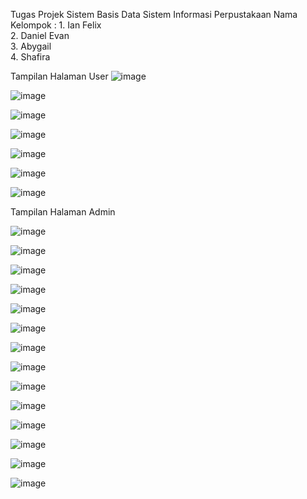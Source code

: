 Tugas Projek Sistem Basis Data Sistem Informasi Perpustakaan
Nama Kelompok :
    1. Ian Felix <br>
    2. Daniel Evan<br>
    3. Abygail<br>
    4. Shafira<br>

Tampilan Halaman User
![image](https://user-images.githubusercontent.com/50267676/106453675-4047ab00-64bc-11eb-9a76-895c9912d80d.png)<br>

![image](https://user-images.githubusercontent.com/50267676/106453693-46d62280-64bc-11eb-9783-d4e9b89645ec.png)<br>

![image](https://user-images.githubusercontent.com/50267676/106453712-4ccc0380-64bc-11eb-953a-44413f373e38.png)<br>

![image](https://user-images.githubusercontent.com/50267676/106453724-50f82100-64bc-11eb-9b21-223f123a5bf9.png)<br>

![image](https://user-images.githubusercontent.com/50267676/106453738-56556b80-64bc-11eb-8918-abf6f0016d90.png)<br>

![image](https://user-images.githubusercontent.com/50267676/106453754-5a818900-64bc-11eb-862f-5bd118842525.png)<br>

![image](https://user-images.githubusercontent.com/50267676/106453770-5f463d00-64bc-11eb-97fe-f9c9f9a32de1.png)<br>

Tampilan Halaman Admin

![image](https://user-images.githubusercontent.com/50267676/106453828-7553fd80-64bc-11eb-95b6-a63d50b40cad.png)<br>

![image](https://user-images.githubusercontent.com/50267676/106453887-8a309100-64bc-11eb-9678-32bfcd616dc6.png)<br>

![image](https://user-images.githubusercontent.com/50267676/106453905-9288cc00-64bc-11eb-835d-7c5c4ed5379d.png)<br>

![image](https://user-images.githubusercontent.com/50267676/106453949-a6ccc900-64bc-11eb-8c24-16dad0138f56.png)<br>

![image](https://user-images.githubusercontent.com/50267676/106453992-b5b37b80-64bc-11eb-888a-267d699c1104.png)<br>

![image](https://user-images.githubusercontent.com/50267676/106454023-bfd57a00-64bc-11eb-9e6b-dc688fc84182.png)<br>

![image](https://user-images.githubusercontent.com/50267676/106454059-ca900f00-64bc-11eb-9ede-cbd66c3b8446.png)<br>

![image](https://user-images.githubusercontent.com/50267676/106454091-d54aa400-64bc-11eb-98e7-365e61eddb36.png)<br>

![image](https://user-images.githubusercontent.com/50267676/106454130-e1cefc80-64bc-11eb-8cc0-060936940be6.png)<br>

![image](https://user-images.githubusercontent.com/50267676/106454154-e98ea100-64bc-11eb-9bbd-80a16b4c316c.png)<br>

![image](https://user-images.githubusercontent.com/50267676/106454174-f0b5af00-64bc-11eb-9a4d-0cf891882c84.png)<br>

![image](https://user-images.githubusercontent.com/50267676/106454206-f8755380-64bc-11eb-94a9-aba7b5d85382.png)<br>

![image](https://user-images.githubusercontent.com/50267676/106454226-01662500-64bd-11eb-8b67-f48de8070cdd.png)<br>

![image](https://user-images.githubusercontent.com/50267676/106454261-0e831400-64bd-11eb-8420-e96c66d0f9a4.png)<br>
